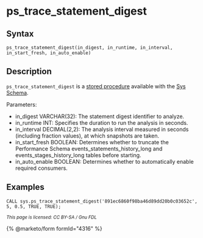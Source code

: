 # ps\_trace\_statement\_digest

## Syntax

```
ps_trace_statement_digest(in_digest, in_runtime, in_interval, in_start_fresh, in_auto_enable)
```

## Description

`ps_trace_statement_digest` is a [stored procedure](../../../../../../server-usage/stored-routines/stored-procedures/) available with the [Sys Schema](../).

Parameters:

* in\_digest VARCHAR(32): The statement digest identifier to analyze.
* in\_runtime INT: Specifies the duration to run the analysis in seconds.
* in\_interval DECIMAL(2,2): The analysis interval measured in seconds (including fraction values), at which snapshots are taken.
* in\_start\_fresh BOOLEAN: Determines whether to truncate the Performance Schema events\_statements\_history\_long and events\_stages\_history\_long tables before starting.
* in\_auto\_enable BOOLEAN: Determines whether to automatically enable required consumers.

## Examples

```
CALL sys.ps_trace_statement_digest('891ec6860f98ba46d89dd20b0c03652c', 5, 0.5, TRUE, TRUE);
```

<sub>_This page is licensed: CC BY-SA / Gnu FDL_</sub>

{% @marketo/form formId="4316" %}
